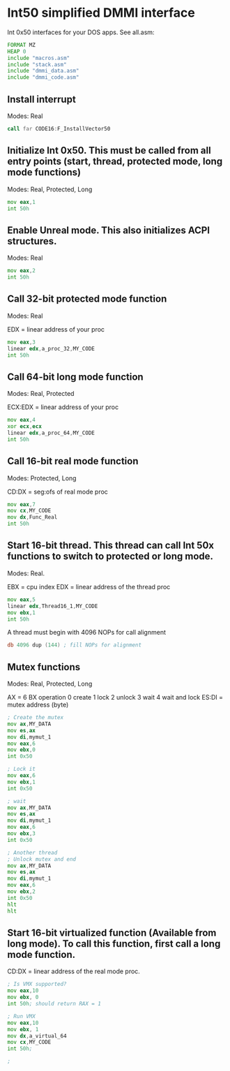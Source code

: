 # Int50 simplified DMMI interface

Int 0x50 interfaces for your DOS apps. See all.asm:

```asm
FORMAT MZ
HEAP 0
include "macros.asm"
include "stack.asm"
include "dmmi_data.asm"
include "dmmi_code.asm"
```

## Install interrupt

Modes: Real

```asm
call far CODE16:F_InstallVector50
```


## Initialize Int 0x50. This must be called from all entry points (start, thread, protected mode, long mode functions)

Modes: Real, Protected, Long

```asm
mov eax,1
int 50h
```


## Enable Unreal mode. This also initializes ACPI structures.

Modes: Real

```asm
mov eax,2
int 50h
```

## Call 32-bit protected mode function

Modes: Real

EDX = linear address of your proc

```asm
mov eax,3
linear edx,a_proc_32,MY_CODE
int 50h
```

## Call 64-bit long mode function

Modes: Real, Protected

ECX:EDX = linear address of your proc

```asm
mov eax,4
xor ecx,ecx
linear edx,a_proc_64,MY_CODE
int 50h
```

## Call 16-bit real mode function

Modes: Protected, Long

CD:DX = seg:ofs of real mode proc

```asm
mov eax,7
mov cx,MY_CODE
mov dx,Func_Real
int 50h
```

## Start 16-bit thread. This thread can call Int 50x functions to switch to protected or long mode.
 
Modes: Real. 

EBX = cpu index
EDX = linear address of the thread proc

```asm
mov eax,5
linear edx,Thread16_1,MY_CODE
mov ebx,1
int 50h
```

A thread must begin with 4096 NOPs for call alignment

```asm
db 4096 dup (144) ; fill NOPs for alignment
```

## Mutex functions

Modes: Real, Protected, Long
 
AX = 6
BX operation 0 create 1 lock 2 unlock 3 wait 4 wait and lock
ES:DI = mutex address (byte)

```asm
; Create the mutex
mov ax,MY_DATA
mov es,ax
mov di,mymut_1
mov eax,6
mov ebx,0
int 0x50

; Lock it
mov eax,6
mov ebx,1
int 0x50

; wait
mov ax,MY_DATA
mov es,ax
mov di,mymut_1
mov eax,6
mov ebx,3
int 0x50

; Another thread
; Unlock mutex and end
mov ax,MY_DATA
mov es,ax
mov di,mymut_1
mov eax,6
mov ebx,2
int 0x50
hlt 
hlt

```

## Start 16-bit virtualized function (Available from long mode). To call this function, first call a long mode function.

CD:DX = linear address of the real mode proc.
```asm
; Is VMX supported?
mov eax,10
mov ebx, 0
int 50h; should return RAX = 1

; Run VMX
mov eax,10
mov ebx, 1
mov dx,a_virtual_64
mov cx,MY_CODE
int 50h;

;
```

